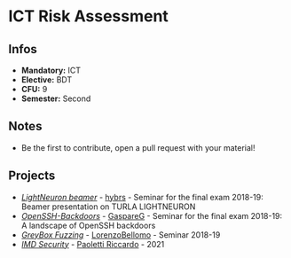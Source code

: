 # ICT Risk Assessment
## Infos
- **Mandatory:** ICT
- **Elective:** BDT
- **CFU:** 9
- **Semester:** Second

## Notes
- Be the first to contribute, open a pull request with your material!

## Projects
- [_LightNeuron beamer_](https://github.com/hybrs/LightNeuron-beamer) - [hybrs](https://github.com/hybrs) - Seminar for the final exam 2018-19: Beamer presentation on TURLA LIGHTNEURON
- [_OpenSSH-Backdoors_](https://github.com/GaspareG/OpenSSH-Backdoors) - [GaspareG](https://github.com/GaspareG) - Seminar for the final exam 2018-19: A landscape of OpenSSH backdoors
- [_GreyBox Fuzzing_](https://github.com/md-cs-student-unipi/Materials/blob/master/Seminars/GreyBoxFuzzing.pdf) - [LorenzoBellomo](https://github.com/LorenzoBellomo) - Seminar 2018-19
- [_IMD Security_](https://github.com/md-cs-student-unipi/Materials/blob/master/Seminars/IMDSecurity.pdf) - [Paoletti Riccardo](https://github.com/Polletz) - 2021
